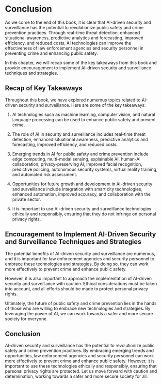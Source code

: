 # Conclusion

As we come to the end of this book, it is clear that AI-driven security and surveillance has the potential to revolutionize public safety and crime prevention practices. Through real-time threat detection, enhanced situational awareness, predictive analytics and forecasting, improved efficiency, and reduced costs, AI technologies can improve the effectiveness of law enforcement agencies and security personnel in preventing crime and enhancing public safety.

In this chapter, we will recap some of the key takeaways from this book and provide encouragement to implement AI-driven security and surveillance techniques and strategies.

Recap of Key Takeaways
----------------------

Throughout this book, we have explored numerous topics related to AI-driven security and surveillance. Here are some of the key takeaways:

1. AI technologies such as machine learning, computer vision, and natural language processing can be used to enhance public safety and prevent crime.

2. The role of AI in security and surveillance includes real-time threat detection, enhanced situational awareness, predictive analytics and forecasting, improved efficiency, and reduced costs.

3. Emerging trends in AI for public safety and crime prevention include edge computing, multi-modal sensing, explainable AI, human-AI collaboration, privacy-preserving AI, improved facial recognition, predictive policing, autonomous security systems, virtual reality training, and automated risk assessment.

4. Opportunities for future growth and development in AI-driven security and surveillance include integration with smart city technologies, enhanced automation, improved accuracy, and collaboration with the private sector.

5. It is important to use AI-driven security and surveillance technologies ethically and responsibly, ensuring that they do not infringe on personal privacy rights.

Encouragement to Implement AI-Driven Security and Surveillance Techniques and Strategies
----------------------------------------------------------------------------------------

The potential benefits of AI-driven security and surveillance are numerous, and it is important for law enforcement agencies and security personnel to embrace these technologies and strategies. By doing so, they can work more effectively to prevent crime and enhance public safety.

However, it is also important to approach the implementation of AI-driven security and surveillance with caution. Ethical considerations must be taken into account, and all efforts should be made to protect personal privacy rights.

Ultimately, the future of public safety and crime prevention lies in the hands of those who are willing to embrace new technologies and strategies. By leveraging the power of AI, we can work towards a safer and more secure society for everyone.

Conclusion
----------

AI-driven security and surveillance has the potential to revolutionize public safety and crime prevention practices. By embracing emerging trends and opportunities, law enforcement agencies and security personnel can work more effectively to prevent crime and enhance public safety. However, it is important to use these technologies ethically and responsibly, ensuring that personal privacy rights are protected. Let us move forward with caution and determination, working towards a safer and more secure society for all.